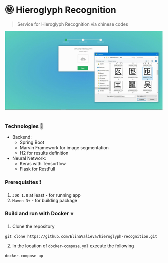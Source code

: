 # :secret: Hieroglyph Recognition
> Service for Hieroglyph Recognition via chinese codes
> 
![enter image description here](https://github.com/ElinaValieva/chinese-hieroglyph-recognition/blob/master/ezgif.com-gif-maker%20(1).gif)
&nbsp;
### Technologies :hammer:
 - Backend: 
	 - Spring Boot
	 - Marvin Framework for image segmentation
	 - H2 for results definition
- Neural Network:
	 - Keras with Tensorflow
	 - Flask for RestFull
&nbsp;
### Prerequisites :heavy_exclamation_mark:
 1. `JDK 1.8` at least - for running app
 2. `Maven 3+`            - for building package
&nbsp;
### Build and run with Docker :star:
1. Clone the repository

`git clone https://github.com/ElinaValieva/hieroglyph-recognition.git`

2. In the location of `docker-compose.yml` execute the following

`docker-compose up`

